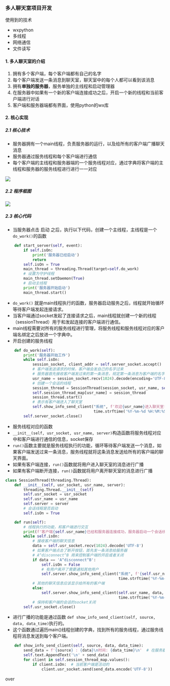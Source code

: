 ### 多人聊天室项目开发
使用到的技术
* wxpython
* 多线程
* 网络通信
* 文件读写

#### 1. 多人聊天室的介绍
1. 拥有多个客户端，每个客户端都有自己的名字
2. 每个客户端发送一条消息到聊天室，聊天室中的每个人都可以看到该消息
3. 拥有**单独的服务器**，服务单独的主线程和启动管理器
4. 在服务器中如果有一个新的客户端连接成功之后，开启一个新的线程和当前客户端进行对话
5. 客户端和服务器端都有界面，使用python的wx库

#### 2. 核心实现
##### 2.1 核心技术
* 服务器拥有一个main线程，负责服务器的运行，以及给所有的客户端广播聊天消息
* 服务器通过服务线程和每个客户端进行通信
* 每个客户端的主线程和服务器端的一个服务线程对应，通过字典将客户端的主线程和服务器的服务线程进行进行一一对应

![](https://gitee.com/charon-cc/picture/raw/master/res/image-20210612135434306.png)
  
##### 2.2 程序框图
![](https://gitee.com/charon-cc/picture/raw/master/res/image-20210615112208376.png)

##### 2.3 核心代码
* 当服务器点击 <kbd>启动</kbd> 之后，执行以下代码，创建一个主线程，主线程是一个`do_work()`的函数
```python
    def start_server(self, event):
        if self.isOn:
            print('服务器已经启动')
            return
        self.isOn = True
        main_thread = threading.Thread(target=self.do_work)
        # 设置为守护线程
        main_thread.setDaemon(True)
        # 启动主线程
        print('服务器开始启动')
        main_thread.start()
```

* ``do_work()`` 就是main线程执行的函数，服务器启动服务之后，线程就开始循环等待客户端发起连接请求。
* 当客户端通过socket发起了连接请求之后，main线程就创建一个新的线程（sessionThread）用于和发起连接的客户端进行通信。
* main线程需要对所有的服务线程进行管理，将服务线程和服务线程对应的客户端名绑定之后放进一个字典中。
* 开启创建的服务线程
```python
    def do_work(self):
        print('服务器开始工作')
        while self.isOn:
            session_socket, client_addr = self.server_socket.accept()
            # 客户端发送请求的时候，客户端会发自己的名字过来
            # 服务器首先接收客户端发过来的第一条消息，规定第一条消息为客户端的名字
            usr_name = session_socket.recv(1024).decode(encoding='UTF-8')  # 接收客户端的名字
            # 创建一个会话的线程
            session_thread = SessionThread(session_socket, usr_name, self)
            self.session_thread_map[usr_name] = session_thread
            session_thread.start()
            # 表示有客户端进入了聊天室
            self.show_info_send_client("系统", f'欢迎{usr_name}进入聊天室!',
                                       time.strftime('%Y-%m-%d %H:%M:%S', time.localtime()))
        self.server_socket.close()
```

* 服务线程对应的函数
* `__init__(self, usr_socket, usr_name, server)`构造函数将服务线程对应中和客户端进行通信的信息，socket保存
* `run()`函数主要就是服务线程执行的功能，循环等待客户端发送一个消息，如果客户端发送过来一条消息，服务线程就将这条消息发送给所有的客户端的聊天界面。
* 如果有客户端连接，`run()`函数就将用户进入聊天室的消息进行广播
* 如果有客户端断开连接，`run()`函数就将用户离开聊天室的消息进行广播

```python
class SessionThread(threading.Thread):
    def __init__(self, usr_socket, usr_name, server):
        threading.Thread.__init__(self)
        self.usr_socket = usr_socket
        self.usr_name = usr_name
        self.server = server
        # 会话线程是否启动
        self.isOn = True

    def run(self):
        # 线程执行的功能，和客户端进行交互
        print(f'客户端{self.usr_name}已经和服务器连接成功，服务器启动一个会话线程')
        while self.isOn:
            # 接收客户端的聊天信息
            data = self.usr_socket.recv(1024).decode('UTF-8')
            # 如果客户端点击了断开按钮，首先发一条消息给服务器
            # A^disconnect^B 用来控制客户端的开启或者关闭
            if data == 'A^disconnect^B':
                self.isOn = False
                # 有用户离开了需要通知其他用户
                self.server.show_info_send_client("系统", f'{self.usr_name}离开聊天室!',
                                                  time.strftime('%Y-%m-%d %H:%M:%S', time.localtime()))
            # 其他的聊天信息应该显示给所有的客户端
            else:
                self.server.show_info_send_client(self.usr_name, data,
                                                  time.strftime('%Y-%m-%d %H:%M:%S', time.localtime()))
            # 保持和客户端的会话的socket关闭
        self.usr_socket.close()
```

* 进行广播的功能是通过函数 `def show_info_send_client(self, source, data, data_time)`执行的。
* 这个函数通过遍历main()线程创建的字典，找到所有的服务线程，通过服务线程将消息发送到每个客户端。
```python
    def show_info_send_client(self, source, data, data_time):
        send_data = f'{source} : {data}\n时间: {data_time}\n'  # 在服务器中显示
        self.text.AppendText('\n' + send_data)
        for client in self.session_thread_map.values():
            if client.isOn:  # 当前客户端是活动的
                client.usr_socket.send(send_data.encode('UTF-8'))
```

over
